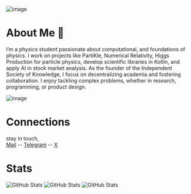 ![image](https://github.com/user-attachments/assets/7a158c1b-6499-4f61-94ba-0e7e8fb4401c)

# About Me 🚀
I’m a physics student passionate about computational, and foundations of physics. I work on projects like PartiKle, Numerical Relativity, Higgs Production for particle physics, develop scientific libraries in Kotlin, and apply AI in stock market analysis. As the founder of the Independent Society of Knowledge, I focus on decentralizing academia and fostering collaboration. I enjoy tackling complex problems, whether in research, programming, or product design.

![image](https://github.com/user-attachments/assets/0faf3347-31c5-486f-87f2-1a7fab0185f4)


# Connections

stay in touch,<br/>
 [Mail](mailto://thisismeamir@outlook.com) --
 [Telegram](https://www.t.me/thisismeamir) --
 [X](https://x.com/thisismekida) 

# Stats
![GitHub Stats](https://github-readme-stats.vercel.app/api?username=thisismeamir&theme=omni&show_icons=true&hide_border=true&count_private=true)
![GitHub Stats](https://github-readme-stats.vercel.app/api/top-langs/?username=thisismeamir&theme=omni&show_icons=true&hide_border=true&layout=compact)
![GitHub Stats](https://github-readme-stats.vercel.app/api/top-langs/?username=thisismeamir&theme=omni&show_icons=true&hide_border=true&layout=compact)
